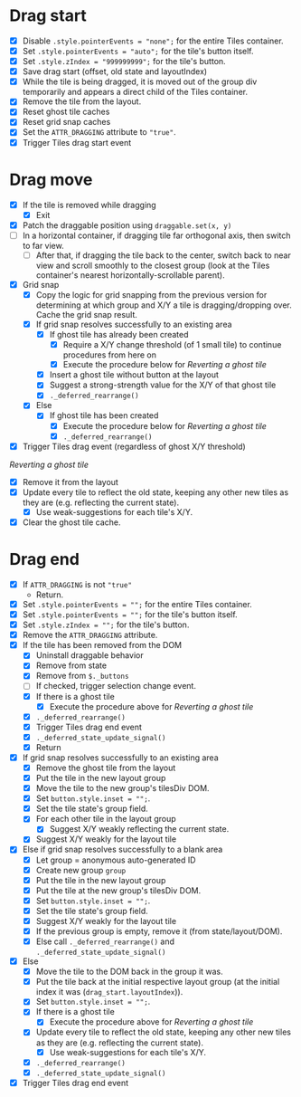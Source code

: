 # Drag start

- [x] Disable `.style.pointerEvents = "none";` for the entire Tiles container.
- [x] Set `.style.pointerEvents = "auto";` for the tile's button itself.
- [x] Set `.style.zIndex = "999999999";` for the tile's button.
- [x] Save drag start (offset, old state and layoutIndex)
- [x] While the tile is being dragged, it is moved out of the group div temporarily and appears a direct child of the Tiles container.
- [x] Remove the tile from the layout.
- [x] Reset ghost tile caches
- [x] Reset grid snap caches
- [x] Set the `ATTR_DRAGGING` attribute to `"true"`.
- [x] Trigger Tiles drag start event

# Drag move

- [x] If the tile is removed while dragging
  - [x] Exit
- [x] Patch the draggable position using `draggable.set(x, y)`
- [ ] In a horizontal container, if dragging tile far orthogonal axis, then switch to far view.
  - [ ] After that, if dragging the tile back to the center, switch back to near view and scroll smoothly to the closest group (look at the Tiles container's nearest horizontally-scrollable parent).
- [x] Grid snap
  - [x] Copy the logic for grid snapping from the previous version for determining at which group and X/Y a tile is dragging/dropping over. Cache the grid snap result.
  - [x] If grid snap resolves successfully to an existing area
    - [x] If ghost tile has already been created
      - [x] Require a X/Y change threshold (of 1 small tile) to continue procedures from here on
      - [x] Execute the procedure below for *Reverting a ghost tile*
    - [x] Insert a ghost tile without button at the layout
    - [x] Suggest a strong-strength value for the X/Y of that ghost tile
    - [x] `._deferred_rearrange()`
  - [x] Else
    - [x] If ghost tile has been created
      - [x] Execute the procedure below for *Reverting a ghost tile*
      - [x] `._deferred_rearrange()`
- [x] Trigger Tiles drag event (regardless of ghost X/Y threshold)

*Reverting a ghost tile*

- [x] Remove it from the layout
- [x] Update every tile to reflect the old state, keeping any other new tiles as they are (e.g. reflecting the current state).
  - [x] Use weak-suggestions for each tile's X/Y.
- [x] Clear the ghost tile cache.

# Drag end

- [x] If `ATTR_DRAGGING` is not `"true"`
  - Return.
- [x] Set `.style.pointerEvents = "";` for the entire Tiles container.
- [x] Set `.style.pointerEvents = "";` for the tile's button itself.
- [x] Set `.style.zIndex = "";` for the tile's button.
- [x] Remove the `ATTR_DRAGGING` attribute.
- [x] If the tile has been removed from the DOM
  - [x] Uninstall draggable behavior
  - [x] Remove from state
  - [x] Remove from `$._buttons`
  - [ ] If checked, trigger selection change event.
  - [x] If there is a ghost tile
    - [x] Execute the procedure above for *Reverting a ghost tile*
  - [x] `._deferred_rearrange()`
  - [x] Trigger Tiles drag end event
  - [x] `._deferred_state_update_signal()`
  - [x] Return
- [x] If grid snap resolves successfully to an existing area
  - [x] Remove the ghost tile from the layout
  - [x] Put the tile in the new layout group
  - [x] Move the tile to the new group's tilesDiv DOM.
  - [x] Set `button.style.inset = "";`.
  - [x] Set the tile state's group field.
  - [x] For each other tile in the layout group
    - [x] Suggest X/Y weakly reflecting the current state.
  - [x] Suggest X/Y weakly for the layout tile
- [x] Else if grid snap resolves successfully to a blank area
  - [x] Let group = anonymous auto-generated ID
  - [x] Create new group `group`
  - [x] Put the tile in the new layout group
  - [x] Put the tile at the new group's tilesDiv DOM.
  - [x] Set `button.style.inset = "";`.
  - [x] Set the tile state's group field.
  - [x] Suggest X/Y weakly for the layout tile
  - [x] If the previous group is empty, remove it (from state/layout/DOM).
  - [x] Else call `._deferred_rearrange()` and `._deferred_state_update_signal()`
- [x] Else
  - [x] Move the tile to the DOM back in the group it was.
  - [x] Put the tile back at the initial respective layout group (at the initial index it was (`drag_start.layoutIndex`)).
  - [x] Set `button.style.inset = "";`.
  - [x] If there is a ghost tile
    - [x] Execute the procedure above for *Reverting a ghost tile*
  - [x] Update every tile to reflect the old state, keeping any other new tiles as they are (e.g. reflecting the current state).
    - [x] Use weak-suggestions for each tile's X/Y.
  - [x] `._deferred_rearrange()`
  - [x] `._deferred_state_update_signal()`
- [x] Trigger Tiles drag end event